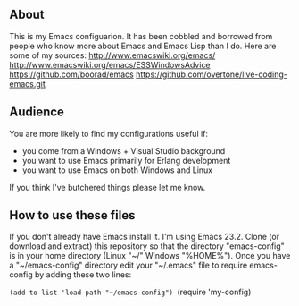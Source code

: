About
-----
This is my Emacs configuarion. It has been cobbled and borrowed from people who know more about Emacs and Emacs Lisp than I do. Here are some of my sources:
	http://www.emacswiki.org/emacs/
	http://www.emacswiki.org/emacs/ESSWindowsAdvice
	https://github.com/boorad/emacs
	https://github.com/overtone/live-coding-emacs.git

Audience
--------
You are more likely to find my configurations useful if:
- you come from a Windows + Visual Studio background
- you want to use Emacs primarily for Erlang development
- you want to use Emacs on both Windows and Linux

If you think I've butchered things please let me know.

How to use these files
-----------------------
If you don't already have Emacs install it. I'm using Emacs 23.2.
Clone (or download and extract) this repository so that the directory "emacs-config" is in your home directory (Linux "~/" Windows "%HOME%").
Once you have a "~/emacs-config" directory edit your "~/.emacs" file to require emacs-config by adding these two lines:

`(add-to-list 'load-path "~/emacs-config")
`(require 'my-config)
